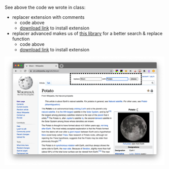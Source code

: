 See above the code we wrote in class:

- replacer extension with comments
  - code above
  - [download link](https://github.com/leoneckert/abc-f20/blob/master/labs/lab-05/in-class-code/replacer-with-comments.zip?raw=true) to install extension
- replacer advanced makes us of [this library](https://github.com/padolsey/findAndReplaceDOMText) for a better search & replace function
  - code above
  - [download link](https://github.com/leoneckert/abc-f20/blob/master/labs/lab-05/in-class-code/replacer-advanced.zip?raw=true) to install extension


![replacer](assets/replacer.png)
